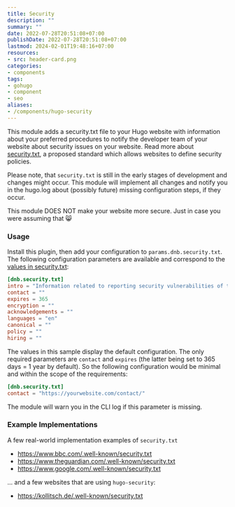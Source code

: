 ```yaml
---
title: Security
description: ""
summary: ""
date: 2022-07-28T20:51:08+07:00
publishDate: 2022-07-28T20:51:08+07:00
lastmod: 2024-02-01T19:48:16+07:00
resources:
- src: header-card.png
categories:
- components
tags:
- gohugo
- component
- seo
aliases:
- /components/hugo-security
---
```


This module adds a security.txt file to your Hugo website with information about your preferred procedures to notify the developer team of your website about security issues on your website. Read more about [security.txt](https://securitytxt.org/), a proposed standard which allows websites to define security policies.

Please note, that `security.txt` is still in the early stages of development and changes might occur. This module will implement all changes and notify you in the hugo.log about (possibly future) missing configuration steps, if they occur.

This module DOES NOT make your website more secure. Just in case you were assuming that 😸

### Usage

Install this plugin, then add your configuration to `params.dnb.security.txt`. The following configuration parameters are available and correspond to the [values in security.txt](https://securitytxt.org/#genform):

```toml
[dnb.security.txt]
intro = "Information related to reporting security vulnerabilities of this site."
contact = ""
expires = 365
encryption = ""
acknowledgements = ""
languages = "en"
canonical = ""
policy = ""
hiring = ""

```

The values in this sample display the default configuration. The only required parameters are `contact` and `expires` (the latter being set to 365 days = 1 year by default). So the following configuration would be minimal and within the scope of the requirements:

```toml
[dnb.security.txt]
contact = "https://yourwebsite.com/contact/"

```

The module will warn you in the CLI log if this parameter is missing.

### Example Implementations

A few real-world implementation examples of `security.txt`

* <https://www.bbc.com/.well-known/security.txt>
* <https://www.theguardian.com/.well-known/security.txt>
* <https://www.google.com/.well-known/security.txt>

... and a few websites that are using `hugo-security`:

* <https://kollitsch.de/.well-known/security.txt>
